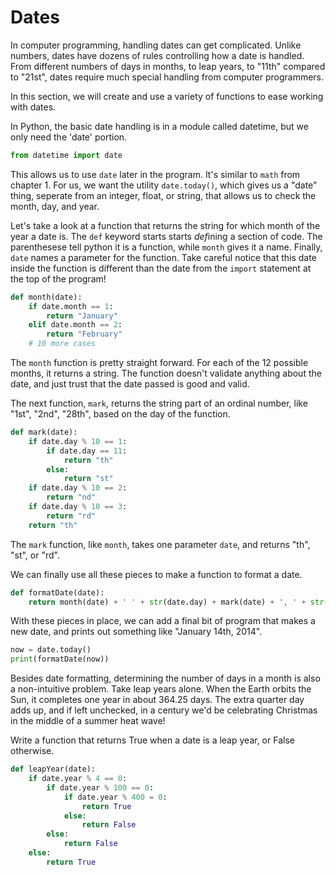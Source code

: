 # Dates

In computer programming, handling dates can get complicated. Unlike numbers,
dates have dozens of rules controlling how a date is handled. From different
numbers of days in months, to leap years, to "11th" compared to "21st", dates
require much special handling from computer programmers.

In this section, we will create and use a variety of functions to ease working
with dates.

In Python, the basic date handling is in a module called datetime, but we only
need the 'date' portion.

```python
from datetime import date
```

This allows us to use `date` later in the program. It's similar to `math` from
chapter 1. For us, we want the utility `date.today()`, which gives us a "date"
thing, seperate from an integer, float, or string, that allows us to check the
month, day, and year.

Let's take a look at a function that returns the string for which month of the
year a date is. The `def` keyword starts starts *def*ining a section of code.
The parenthesese tell python it is a function, while `month` gives it a name.
Finally, `date` names a parameter for the function. Take careful notice that
this date inside the function is different than the date from the `import`
statement at the top of the program!

```python
def month(date):
    if date.month == 1:
        return "January"
    elif date.month == 2:
        return "February"
    # 10 more cases
```

The `month` function is pretty straight forward. For each of the 12 possible
months, it returns a string. The function doesn't validate anything about the
date, and just trust that the date passed is good and valid.

The next function, `mark`, returns the string part of an ordinal number, like
"1st", "2nd", "28th", based on the day of the function.

```python
def mark(date):
    if date.day % 10 == 1:
        if date.day == 11:
            return "th"
        else:
            return "st"
    if date.day % 10 == 2:
        return "nd"
    if date.day % 10 == 3:
        return "rd"
    return "th"
```

The `mark` function, like `month`, takes one parameter `date`, and returns "th",
"st", or "rd".

We can finally use all these pieces to make a function to format a date.

```python
def formatDate(date):
    return month(date) + ' ' + str(date.day) + mark(date) + ', ' + str(date.year)
```

With these pieces in place, we can add a final bit of program that makes a new
date, and prints out something like "January 14th, 2014".

```python
now = date.today()
print(formatDate(now))
```

Besides date formatting, determining the number of days in a month is also a
non-intuitive problem. Take leap years alone. When the Earth orbits the Sun, it
completes one year in about 364.25 days. The extra quarter day adds up, and if
left unchecked, in a century we'd be celebrating Christmas in the middle of a
summer heat wave!

Write a function that returns True when a date is a leap year, or False
otherwise.

```python
def leapYear(date):
    if date.year % 4 == 0:
        if date.year % 100 == 0:
            if date.year % 400 = 0:
                return True
            else:
                return False
        else:
            return False
    else:
        return True
```
